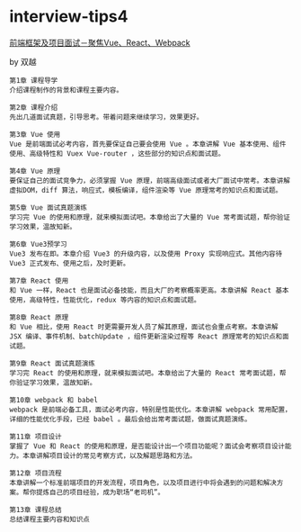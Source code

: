 # interview-tips4


[前端框架及项目面试－聚焦Vue、React、Webpack](https://coding.imooc.com/class/419.html)

by 双越

	第1章 课程导学  
	介绍课程制作的背景和课程主要内容。
	
	第2章 课程介绍  
	先出几道面试真题，引导思考。带着问题来继续学习，效果更好。
	
	第3章 Vue 使用  
	Vue 是前端面试必考内容，首先要保证自己要会使用 Vue 。本章讲解 Vue 基本使用、组件使用、高级特性和 Vuex Vue-router ，这些部分的知识点和面试题。
	
	第4章 Vue 原理  
	要保证自己的面试竞争力，必须掌握 Vue 原理，前端高级面试或者大厂面试中常考。本章讲解虚拟DOM，diff 算法，响应式，模板编译，组件渲染等 Vue 原理常考的知识点和面试题。
	
	第5章 Vue 面试真题演练  
	学习完 Vue 的使用和原理，就来模拟面试吧。本章给出了大量的 Vue 常考面试题，帮你验证学习效果，温故知新。
	
	第6章 Vue3预学习  
	Vue3 发布在即。本章介绍 Vue3 的升级内容，以及使用 Proxy 实现响应式。其他内容待 Vue3 正式发布、使用之后，及时更新。
	
	第7章 React 使用  
	和 Vue 一样，React 也是面试必备技能，而且大厂的考察概率更高。本章讲解 React 基本使用，高级特性，性能优化，redux 等内容的知识点和面试题。
	
	第8章 React 原理  
	和 Vue 相比，使用 React 时更需要开发人员了解其原理，面试也会重点考察。本章讲解 JSX 编译、事件机制、batchUpdate ，组件更新渲染过程等 React 原理常考的知识点和面试题。
	
	第9章 React 面试真题演练  
	学习完 React 的使用和原理，就来模拟面试吧。本章给出了大量的 React 常考面试题，帮你验证学习效果，温故知新。
	
	第10章 webpack 和 babel  
	webpack 是前端必备工具，面试必考内容，特别是性能优化。本章讲解 webpack 常用配置，详细的性能优化手段，已经 babel 。最后会给出常考面试题，做面试真题演练。
	
	第11章 项目设计  
	掌握了 Vue 和 React 的使用和原理，是否能设计出一个项目功能呢？面试会考察项目设计能力。本章讲解项目设计的常见考察方式，以及解题思路和方法。
	
	第12章 项目流程  
	本章讲解一个标准前端项目的开发流程，项目角色，以及项目进行中将会遇到的问题和解决方案。帮你提炼自己的项目经验，成为职场“老司机”。
	
	第13章 课程总结  
	总结课程主要内容和知识点

